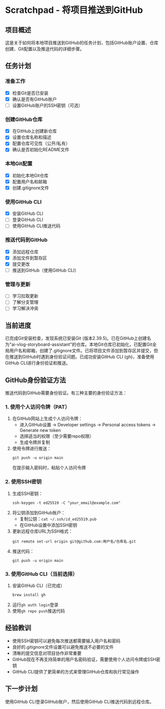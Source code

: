 # Scratchpad - 将项目推送到GitHub

## 项目概述
这是关于如何将本地项目推送到GitHub的任务计划，包括GitHub账户设置、仓库创建、Git配置以及推送代码的详细步骤。

## 任务计划
### 准备工作
- [X] 检查Git是否已安装
- [X] 确认是否有GitHub账户
- [ ] 设置GitHub账户的SSH密钥（可选）

### 创建GitHub仓库
- [X] 在GitHub上创建新仓库
- [X] 设置仓库名称和描述
- [X] 配置仓库可见性（公开/私有）
- [X] 确认是否初始化README文件

### 本地Git配置
- [X] 初始化本地Git仓库
- [X] 配置用户名和邮箱
- [X] 创建.gitignore文件

### 使用GitHub CLI
- [X] 安装GitHub CLI
- [ ] 登录GitHub CLI
- [ ] 使用GitHub CLI推送代码

### 推送代码到GitHub
- [X] 添加远程仓库
- [X] 添加文件到暂存区
- [X] 提交更改
- [ ] 推送到GitHub（使用GitHub CLI）

### 管理与更新
- [ ] 学习拉取更新
- [ ] 了解分支管理
- [ ] 学习解决冲突

## 当前进度
已完成Git安装检查，发现系统已安装Git (版本2.39.5)。已在GitHub上创建名为"ai-vlog-storyboard-assistant"的仓库。本地Git仓库已初始化，已配置Git全局用户名和邮箱，创建了.gitignore文件。已将项目文件添加到暂存区并提交，但在推送到GitHub时遇到身份验证问题。已成功安装GitHub CLI (gh)，准备使用GitHub CLI进行身份验证和推送。

## GitHub身份验证方法
推送代码到GitHub需要身份验证。有三种主要的身份验证方法：

### 1. 使用个人访问令牌（PAT）
1. 在GitHub网站上生成个人访问令牌：
   - 进入GitHub设置 -> Developer settings -> Personal access tokens -> Generate new token
   - 选择适当的权限（至少需要repo权限）
   - 生成令牌并复制
2. 使用令牌进行推送：
   ```
   git push -u origin main
   ```
   在提示输入密码时，粘贴个人访问令牌

### 2. 使用SSH密钥
1. 生成SSH密钥：
   ```
   ssh-keygen -t ed25519 -C "your_email@example.com"
   ```
2. 将公钥添加到GitHub账户：
   - 复制公钥：`cat ~/.ssh/id_ed25519.pub`
   - 在GitHub设置中添加SSH密钥
3. 更新远程仓库URL为SSH格式：
   ```
   git remote set-url origin git@github.com:用户名/仓库名.git
   ```
4. 推送代码：
   ```
   git push -u origin main
   ```

### 3. 使用GitHub CLI（当前选择）
1. 安装GitHub CLI（已完成）
   ```
   brew install gh
   ```
2. 运行`gh auth login`登录
3. 使用`gh repo push`推送代码

## 经验教训
- 使用SSH密钥可以避免每次推送都需要输入用户名和密码
- 良好的.gitignore文件设置可以避免推送不必要的文件
- 清晰的提交信息对项目协作非常重要
- GitHub现在不再支持简单的用户名密码验证，需要使用个人访问令牌或SSH密钥
- GitHub CLI提供了更简单的方式来管理GitHub仓库和执行常见操作

## 下一步计划
使用GitHub CLI登录GitHub账户，然后使用GitHub CLI推送代码到远程仓库。

